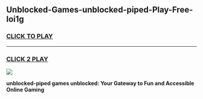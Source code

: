
## Unblocked-Games-unblocked-piped-Play-Free-loi1g
<h3>
<a href="https://premium76.site?title=unblocked-piped&ref=23A">CLICK TO PLAY</a></h3>
<hr>

<h3>
<a href="https://premium76.site?title=unblocked-piped&ref=23A">CLICK 2 PLAY</a>
  
</h3>

<a href="https://premium76.site?title=unblocked-piped&ref=23A"><img src="https://clearcache.store/games.png"></a>


**unblocked-piped games unblocked: Your Gateway to Fun and Accessible Online Gaming**
